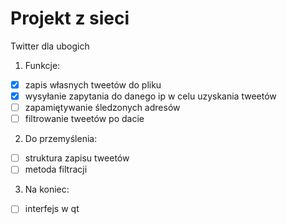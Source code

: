 Projekt z sieci
=====

Twitter dla ubogich

1. Funkcje:
- [x] zapis własnych tweetów do pliku
- [x] wysyłanie zapytania do danego ip w celu uzyskania tweetów
- [ ] zapamiętywanie śledzonych adresów
- [ ] filtrowanie tweetów po dacie

2. Do przemyślenia:
- [ ] struktura zapisu tweetów
- [ ] metoda filtracji

3. Na koniec:
- [ ] interfejs w qt

